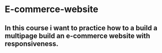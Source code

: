 # E-commerce-website

## In this course i want to practice how to a build a multipage build an e-commerce website with responsiveness.
